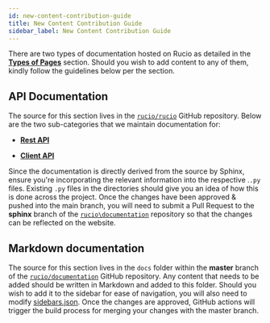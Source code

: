 ```yaml
---
id: new-content-contribution-guide
title: New Content Contribution Guide
sidebar_label: New Content Contribution Guide
---
```


There are two types of documentation hosted on Rucio as detailed
in the [__Types of Pages__](page-types) section. Should you wish to
add content to any of them, kindly follow the guidelines below 
per the section.

## API Documentation

The source for this section lives in the [``rucio/rucio``](https://github.com/rucio/rucio) GitHub
repository. Below are the two sub-categories that we maintain
documentation for:
    
- [__Rest API__](https://github.com/rucio/rucio/tree/master/lib/rucio/web/rest/flaskapi/v1)

- [__Client API__](https://github.com/rucio/rucio/tree/master/lib/rucio/client)

Since the documentation is directly derived from the source by
Sphinx, ensure you're incorporating the relevant information into
the respective .``.py`` files. 
Existing ``.py`` files in the directories should give you an idea of
how this is done across the project.
Once the changes have been approved & pushed into the main branch, 
you will need to submit a Pull Request to the **sphinx** branch of the 
[``rucio\documentation``](https://github.com/rucio/documentation) repository so that the changes can be
reflected on the website.

## Markdown documentation

The source for this section lives in the ``docs`` folder within the 
**master** branch of the [``rucio/documentation``](https://github.com/rucio/documentation) GitHub repository. Any
content that needs to be added should be written in Markdown and
added to this folder. Should you wish to add it to the sidebar for
ease of navigation, you will also need to modify [sidebars.json]().
Once the changes are approved, GitHub actions will trigger the build 
process for merging your changes with the master branch.
